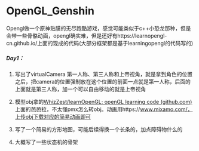 # OpenGL_Genshin

Opengl做一个原神贴膜的无尽跑酷游戏，感觉可能类似于c++小恐龙那种，但是会带一些骨骼动画，opengl确实难，但是还好有https://learnopengl-cn.github.io/上面的现成的代码(大部分框架都是基于learningopengl的代码写的)



##### Day1：

1. 写出了virtualCamera 第一人称、第三人称和上帝视角，就是拿到角色的位置之后，把camera的位置强制放在这个位置的前面一点就是第一人称，后面的上面就是第三人称，加一个可以自由移动的就是上帝视角

2. 模型obj拿的[WhizZest/learnOpenGL: openGL learning code (github.com)](https://github.com/WhizZest/learnOpenGL)上面的芭芭拉，不太懂pmx怎么转obj。动画用https://www.mixamo.com/，上传obj下载对应的简易动画即可

3. 写了一个简易的方形地图，可能后续得换一个长条的，加点障碍物什么的

4. 大概写了一些状态机的骨架